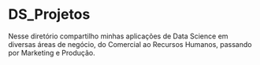 # DS_Projetos

Nesse diretório compartilho minhas aplicações de Data Science em diversas áreas de negócio, do Comercial ao Recursos Humanos, passando por Marketing e Produção.
